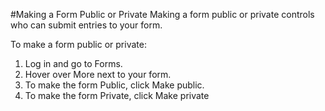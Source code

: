 #Making a Form Public or Private
Making a form public or private controls who can submit entries to your form.

To make a form public or private:

1. Log in and go to Forms.
2. Hover over More next to your form.
3. To make the form Public, click Make public.
4. To make the form Private, click Make private

